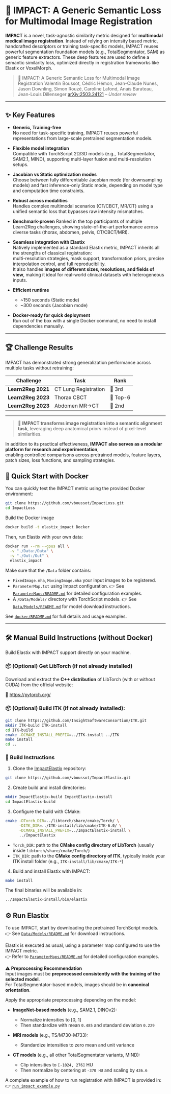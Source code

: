 # 🔬 IMPACT: A Generic Semantic Loss for Multimodal Image Registration

**IMPACT** is a novel, task-agnostic similarity metric designed for **multimodal medical image registration**. Instead of relying on intensity based metric, handcrafted descriptors or training task-specific models, IMPACT reuses powerful segmentation foundation models (e.g., TotalSegmentator, SAM) as generic feature extractors. These deep features are used to define a semantic similarity loss, optimized directly in registration frameworks like Elastix or VoxelMorph.

> 🔗 IMPACT: A Generic Semantic Loss for Multimodal Image Registration 
> Valentin Boussot, Cédric Hémon, Jean-Claude Nunes, Jason Downling, Simon Rouzé, Caroline Lafond, Anaïs Barateau, Jean-Louis Dillenseger
> [arXiv:2503.24121](https://arxiv.org/abs/2503.24121) – _Under review_ 

---

## ✨ Key Features

- **Generic, Training-free**  
  No need for task-specific training, IMPACT reuses powerful representations from large-scale pretrained segmentation models.

- **Flexible model integration**  
  Compatible with TorchScript 2D/3D models (e.g., TotalSegmentator, SAM2.1, MIND), supporting multi-layer fusion and multi-resolution setups.

- **Jacobian vs Static optimization modes**  
  Choose between fully differentiable Jacobian mode (for downsampling models) and fast inference-only Static mode, depending on model type and computation time constraints.

- **Robust across modalities**  
  Handles complex multimodal scenarios (CT/CBCT, MR/CT) using a unified semantic loss that bypasses raw intensity mismatches.

- **Benchmark-proven**
  Ranked in the top participants of multiple Learn2Reg challenges, showing state-of-the-art performance across diverse tasks (thorax, abdomen, pelvis, CT/CBCT/MRI).

- **Seamless integration with Elastix**  
  Natively implemented as a standard Elastix metric, IMPACT inherits all the strengths of classical registration:  
  multi-resolution strategies, mask support, transformation priors, precise interpolation control, and full reproducibility.  
  It also handles **images of different sizes, resolutions, and fields of view**, 
  making it ideal for real-world clinical datasets with heterogeneous inputs.

- **Efficient runtime**  
  - ~150 seconds (Static mode)  
  - ~300 seconds (Jacobian mode)

- **Docker-ready for quick deployment**  
  Run out of the box with a single Docker command, no need to install dependencies manually.

---

## 🏆 Challenge Results

IMPACT has demonstrated strong generalization performance across multiple tasks without retraining:

| Challenge       | Task                           | Rank      
|----------------|--------------------------------|-----------
| **Learn2Reg 2021** | CT Lung Registration            | 🥉 3rd     
| **Learn2Reg 2023** | Thorax CBCT                    | 🥉 Top-6
| **Learn2Reg 2023** | Abdomen MR→CT  | 🥈 2nd 

---

> 🧠 **IMPACT transforms image registration into a semantic alignment task**, leveraging deep anatomical priors instead of pixel-level similarities.

In addition to its practical effectiveness, **IMPACT also serves as a modular platform for research and experimentation**,  
enabling controlled comparisons across pretrained models, feature layers, patch sizes, loss functions, and sampling strategies.

## 🚀 Quick Start with Docker

You can quickly test the IMPACT metric using the provided Docker environment:

```bash
git clone https://github.com/vboussot/ImpactLoss.git
cd ImpactLoss
```

Build the Docker image
```bash
docker build -t elastix_impact Docker
```

Then, run Elastix with your own data:

```bash
docker run --rm --gpus all \
  -v "./Data:/Data" \
  -v "./Out:/Out" \
  elastix_impact
```

Make sure that the `/Data` folder contains:
- `FixedImage.mha`, `MovingImage.mha` your input images to be registered.
- `ParameterMap.txt` using Impact configuration. 👉 See [`ParameterMaps/README.md`](../ParameterMaps/README.md) for detailed configuration examples.
- A `/Data/Models/` directory with TorchScript models. 👉 See [`Data/Models/README.md`](../Data/Models/README.md) for model download instructions.

See [`docker/README.md`](docker/README.md) for full details and usage examples.

---

## 🛠️ Manual Build Instructions (without Docker)

Build Elastix with IMPACT support directly on your machine.

### 📦 (Optional) Get LibTorch (if not already installed)

Download and extract the **C++ distribution** of LibTorch (with or without CUDA) from the official website:

🔗 https://pytorch.org/

### 📦 (Optional) Build ITK (if not already installed):

```bash
git clone https://github.com/InsightSoftwareConsortium/ITK.git
mkdir ITK-build ITK-install
cd ITK-build
cmake -DCMAKE_INSTALL_PREFIX=../ITK-install ../ITK
make install
cd ..
```

### 🧱 Build Instructions

1. Clone the [ImpactElastix](https://github.com/vboussot/ImpactElastix) repository:

```bash
git clone https://github.com/vboussot/ImpactElastix.git
```

2. Create build and install directories:

```bash
mkdir ImpactElastix-build ImpactElastix-install
cd ImpactElastix-build
```

3. Configure the build with CMake:

```bash
cmake -DTorch_DIR=../libtorch/share/cmake/Torch/ \
      -DITK_DIR=../ITK-install/lib/cmake/ITK-6.0/ \
      -DCMAKE_INSTALL_PREFIX=../ImpactElastix-install \
      ../ImpactElastix
```

- `Torch_DIR`: path to the **CMake config directory of LibTorch** (usually inside `libtorch/share/cmake/Torch/`)
- `ITK_DIR`: path to the **CMake config directory of ITK**, typically inside your ITK install folder (e.g., `ITK-install/lib/cmake/ITK-*`)

4. Build and install Elastix with IMPACT:

```bash
make install
```

The final binaries will be available in:

```bash
../ImpactElastix-install/bin/elastix
```

## ⚙️ Run Elastix

To use IMPACT, start by downloading the pretrained TorchScript models.  
👉 See [`Data/Models/README.md`](../Data/Models/README.md) for download instructions.

Elastix is executed as usual, using a parameter map configured to use the IMPACT metric.  
👉 Refer to [`ParameterMaps/README.md`](../ParameterMaps/README.md) for detailed configuration examples.

⚠️ **Preprocessing Recommendation**  
Input images must be **preprocessed consistently with the training of the selected model**.  
For TotalSegmentator-based models, images should be in **canonical orientation**.

Apply the appropriate preprocessing depending on the model:

- **ImageNet-based models** (e.g., SAM2.1, DINOv2):  
  - Normalize intensities to [0, 1]  
  - Then standardize with mean `0.485` and standard deviation `0.229` 

- **MRI models** (e.g., TS/M730–M733):  
  - Standardize intensities to zero mean and unit variance  

- **CT models** (e.g., all other TotalSegmentator variants, MIND):  
  - Clip intensities to `[-1024, 276]` HU  
  - Then normalize by centering at `-370 HU` and scaling by `436.6`

A complete example of how to run registration with IMPACT is provided in:  
👉 [`run_impact_example.py`](run_impact_example.py)
